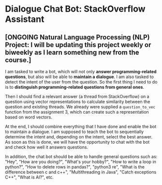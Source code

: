 # Dialogue Chat Bot: StackOverflow Assistant
## [ONGOING Natural Language Processing (NLP) Project: I will be updating this project weekly or biweekly as I learn something new from the course.]

I am tasked to write a bot, which will not only **answer programming-related questions**, but also will be able to **maintain a dialogue**. I am also tasked to detect the intent of the user from the question. So the first thing I need to do is to **distinguish programming-related questions from general ones**. 

Then I should find a relevant answer (a thread from StackOverflow) on a question using vector representations to calculate similarity between the question and existing threads. We already were supplied a `question_to_vec` function from the assignment 3, which can create such a representation based on word vectors. 

At the end, I should combine everything that I have done and enable the bot to maintain a dialogue. I am supposed to teach the bot to sequentially determine the intent and, depending on the intent, select the best answer. As soon as this is done, we will have the opportunity to chat with the bot and check how well it answers questions.

In addition, the chat bot should be able to handle general questions such as: "Hey", "How are you doing?", "What's your hobby?", "How to write a loop in python?", "How to delete rows in pandas?", "python3 re", "What is the difference between c and c++", "Multithreading in Java", "Catch exceptions C++", "What is AI?", etc.
